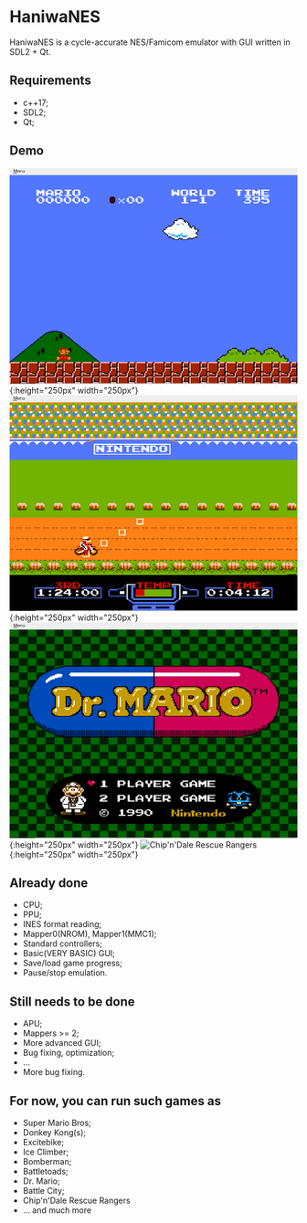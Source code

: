 # HaniwaNES
HaniwaNES is a cycle-accurate NES/Famicom emulator with GUI written in SDL2 + Qt.

## Requirements
- c++17;
- SDL2;
- Qt;

## Demo
![Super Mario Bros](./gifs/mario.gif){:height="250px" width="250px"}
![Excitebike](./gifs/excitebike.gif){:height="250px" width="250px"}
![Dr. Mario](./gifs/drmario.gif){:height="250px" width="250px"}
![Chip'n'Dale Rescue Rangers](./gifs/chipdale.gif){:height="250px" width="250px"}

## Already done
- CPU;
- PPU;
- INES format reading;
- Mapper0(NROM), Mapper1(MMC1);
- Standard controllers;
- Basic(VERY BASIC) GUI;
- Save/load game progress;
- Pause/stop emulation.

## Still needs to be done
- APU;
- Mappers >= 2;
- More advanced GUI;
- Bug fixing, optimization;
- ...
- More bug fixing.

## For now, you can run such games as
- Super Mario Bros;
- Donkey Kong(s);
- Excitebike;
- Ice Climber;
- Bomberman;
- Battletoads;
- Dr. Mario;
- Battle City;
- Chip'n'Dale Rescue Rangers
- ... and much more


